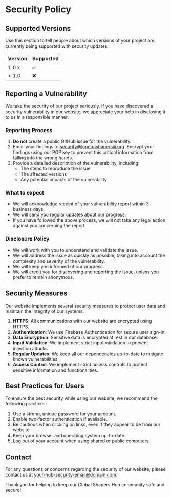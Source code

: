 # Security Policy

## Supported Versions

Use this section to tell people about which versions of your project are currently being supported with security updates.

| Version | Supported          |
| ------- | ------------------ |
| 1.0.x   | :white_check_mark: |
| < 1.0   | :x:                |

## Reporting a Vulnerability

We take the security of our project seriously. If you have discovered a security vulnerability in our website, we appreciate your help in disclosing it to us in a responsible manner.

### Reporting Process

1. **Do not** create a public GitHub issue for the vulnerability.
2. Email your findings to [security@londonshapersiii.org](mailto:security@londonshapersiii.org). Encrypt your findings using our PGP key to prevent this critical information from falling into the wrong hands.
3. Provide a detailed description of the vulnerability, including:
   - The steps to reproduce the issue
   - The affected versions
   - Any potential impacts of the vulnerability

### What to expect

- We will acknowledge receipt of your vulnerability report within 3 business days.
- We will send you regular updates about our progress.
- If you have followed the above process, we will not take any legal action against you concerning the report.

### Disclosure Policy

- We will work with you to understand and validate the issue.
- We will address the issue as quickly as possible, taking into account the complexity and severity of the vulnerability.
- We will keep you informed of our progress.
- We will credit you for discovering and reporting the issue, unless you prefer to remain anonymous.

## Security Measures

Our website implements several security measures to protect user data and maintain the integrity of our systems:

1. **HTTPS**: All communications with our website are encrypted using HTTPS.
2. **Authentication**: We use Firebase Authentication for secure user sign-in.
3. **Data Encryption**: Sensitive data is encrypted at rest in our database.
4. **Input Validation**: We implement strict input validation to prevent injection attacks.
5. **Regular Updates**: We keep all our dependencies up-to-date to mitigate known vulnerabilities.
6. **Access Control**: We implement strict access controls to protect sensitive information and functionalities.

## Best Practices for Users

To ensure the best security while using our website, we recommend the following practices:

1. Use a strong, unique password for your account.
2. Enable two-factor authentication if available.
3. Be cautious when clicking on links, even if they appear to be from our website.
4. Keep your browser and operating system up-to-date.
5. Log out of your account when using shared or public computers.

## Contact

For any questions or concerns regarding the security of our website, please contact us at your-hub-security-email@domain.com.

Thank you for helping to keep our Global Shapers Hub community safe and secure!
